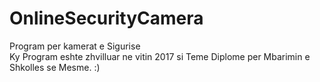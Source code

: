 # OnlineSecurityCamera
Program per kamerat e Sigurise    
Ky Program eshte zhvilluar ne vitin 2017 si Teme Diplome per Mbarimin e Shkolles se Mesme. :)
